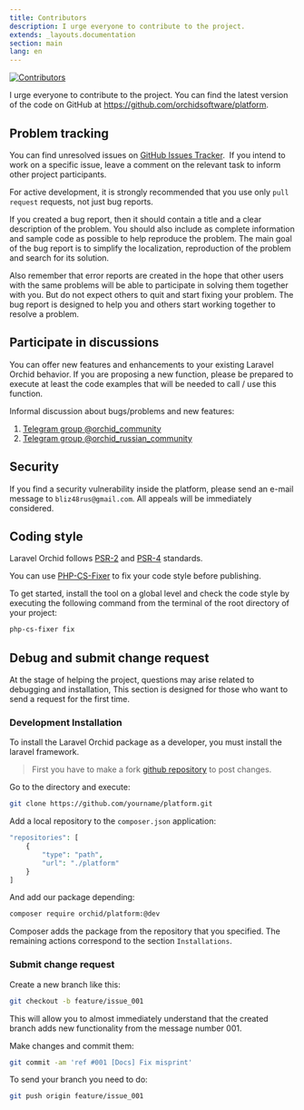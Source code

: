 ```yaml
---
title: Contributors
description: I urge everyone to contribute to the project.
extends: _layouts.documentation
section: main
lang: en
---
```



[![Contributors](https://opencollective.com/orchid/contributors.svg?width=800&button=false)](https://github.com/orchidsoftware/platform)

I urge everyone to contribute to the project. You can find the latest version of the code on GitHub at <https://github.com/orchidsoftware/platform>.

## Problem tracking

You can find unresolved issues on [GitHub Issues Tracker](https://github.com/orchidsoftware/platform/issues).
 If you intend to work on a specific issue, leave a comment on the relevant task to inform other project participants.

For active development, it is strongly recommended that you use only `pull request` requests, not just bug reports.

If you created a bug report, then it should contain a title and a clear description of the problem. You should also include as complete information and sample code as possible to help reproduce the problem. The main goal of the bug report is to simplify the localization, reproduction of the problem and search for its solution.

Also remember that error reports are created in the hope that other users with the same problems will be able to participate in solving them together with you. But do not expect others to quit and start fixing your problem. The bug report is designed to help you and others start working together to resolve a problem.

## Participate in discussions

You can offer new features and enhancements to your existing Laravel Orchid behavior. If you are proposing a new function, please be prepared to execute at least the code examples that will be needed to call / use this function.

Informal discussion about bugs/problems and new features:

 1. [Telegram group @orchid_community](https://t.me/orchid_community)
 1. [Telegram group @orchid_russian_community](https://t.me/orchid_russian_community)

## Security

If you find a security vulnerability inside the platform, please send an e-mail message to `bliz48rus@gmail.com`.
All appeals will be immediately considered.


## Coding style

Laravel Orchid follows [PSR-2](https://github.com/php-fig/fig-standards/blob/master/accepted/PSR-2-coding-style-guide-meta.md) and [PSR-4](Https://github.com/php-fig/fig-standards/blob/master/accepted/PSR-4-autoloader.md) standards.

You can use [PHP-CS-Fixer](https://github.com/FriendsOfPHP/PHP-CS-Fixer) to fix your code style before publishing.

To get started, install the tool on a global level and check the code style by executing the following command from the terminal of the root directory of your project:

````bash
php-cs-fixer fix
````


## Debug and submit change request


At the stage of helping the project, questions may arise related to debugging and installation,
This section is designed for those who want to send a request for the first time.

### Development Installation
    
To install the Laravel Orchid package as a developer, you must install the laravel framework.
    

> First you have to make a fork [github repository](https://github.com/orchidsoftware/platform/fork) to post changes.


Go to the directory and execute:

```bash
git clone https://github.com/yourname/platform.git
```

Add a local repository to the `composer.json` application:

```php
"repositories": [
    {
        "type": "path",
        "url": "./platform"
    }
]
```

And add our package depending:

```bash
composer require orchid/platform:@dev
```

Composer adds the package from the repository that you specified.
The remaining actions correspond to the section `Installations`.

### Submit change request
    
Create a new branch like this:

```bash
git checkout -b feature/issue_001
```

This will allow you to almost immediately understand that the created branch adds new functionality from the message number 001.

Make changes and commit them:

```bash
git commit -am 'ref #001 [Docs] Fix misprint'
```

To send your branch you need to do:
```bash
git push origin feature/issue_001
```
